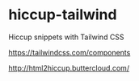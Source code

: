 # hiccup-tailwind
Hiccup snippets with Tailwind CSS

https://tailwindcss.com/components

http://html2hiccup.buttercloud.com/
